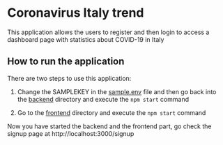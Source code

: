 # Coronavirus Italy trend

This application allows the users to register and then login to access a dashboard page with statistics about COVID-19 in Italy

## How to run the application

There are two steps to use this application:

1. Change the SAMPLEKEY in the [sample.env](https://github.com/AndreaBegni/coronavirus/blob/master/backend/sample.env) file and then go back into the [backend](https://github.com/AndreaBegni/coronavirus/tree/master/backend) directory and execute the `npm start` command

2. Go to the [frontend](https://github.com/AndreaBegni/coronavirus/tree/master/frontend) directory and execute the `npm start` command

Now you have started the backend and the frontend part, go check the signup page at http://localhost:3000/signup
